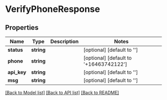 # VerifyPhoneResponse

## Properties
Name | Type | Description | Notes
------------ | ------------- | ------------- | -------------
**status** | **string** |  | [optional] [default to '']
**phone** | **string** |  | [optional] [default to '+16463742122']
**api_key** | **string** |  | [optional] [default to '']
**msg** | **string** |  | [optional] [default to '']

[[Back to Model list]](../README.md#documentation-for-models) [[Back to API list]](../README.md#documentation-for-api-endpoints) [[Back to README]](../README.md)


